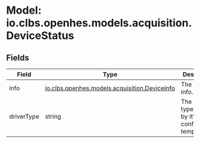 # Model: io.clbs.openhes.models.acquisition.DeviceStatus

## Fields

| Field | Type | Description |
| --- | --- | --- |
| info | [io.clbs.openhes.models.acquisition.DeviceInfo](model-io-clbs-openhes-models-acquisition-deviceinfo.md) | The device info. |
| driverType | string | The driver type selecte by it's device configuration template. |

